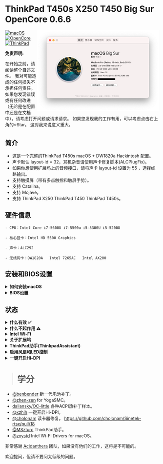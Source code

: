 # ThinkPad T450s X250 T450 Big Sur OpenCore 0.6.6
<img align="right" src="/picture/Thismachine.png" alt="Lenovo Thinkpad T450s macOS Hackintosh OpenCore" width="400">

[![macOS](https://img.shields.io/badge/macOS-11.2.1-blue)](https://developer.apple.com/documentation/macos-release-notes)
[![OpenCore](https://img.shields.io/badge/OpenCore-0.6.6-green)](https://github.com/acidanthera/OpenCorePkg)
[![ThinkPad](https://img.shields.io/badge/ThinkPad-T450s.X250.T450-lightgrey)](https://think.lenovo.com.cn/index.html)

**免责声明:**

在开始之前，请阅读整个自述文件。
我对可能造成的任何损失不承担任何责任。
如果您发现错误或有任何改进（无论是在配置中还是在文档中），请考虑打开问题或请求请求。
如果您发现我的工作有用，可以考虑点击右上角的⭐️Star。
这对我来说意义重大。 


## 简介
- 这是一个完整的ThinkPad T450s macOS + DW1820a Hackintosh 配置。
- 声卡默认 layout-id = 32，耳机杂音请使用声卡修复脚本(ALCPlugFix)。 
- 如果你想使用扩展坞上的音频接口，请将声卡 layout-id 设置为 55 ，选择线路输出。
- 支持触摸屏（带有多点触控和触屏手势）。
- 支持 Catalina。
- 支持 Mojave。
- 支持 ThinkPad X250 ThinkPad T450 ThinkPad T450s。

## 硬件信息
```  
- CPU：Intel Core i7-5600U i7-5500u i5-5300U i5-5200U

- 核心显卡：Intel HD 5500 Graphics 

- 声卡：ALC292

- 无线网卡：DW1820A   Intel 7265AC   Intel AX200
```
## 安装和BIOS设置

<details>  
<summary><strong>如何安装macOS </strong></summary>
</br>

1. [创建安装媒体](https://dortania.github.io/OpenCore-Install-Guide/installer-guide/#making-the-installer)
1. 下载[最新的EFI文件](https://github.com/CLAY-BIOS/Lenovo-ThinkPad-T450s-Hackintosh-Big-Sur-OpenCore/releases) 并将其复制到ESP分区中
1. 从USB启动安装程序（按“ F12”选择启动盘），然后[开始安装过程](https://dortania.github.io/OpenCore-Install-Guide/installation/installation-process.html#booting-the-opencore-usb)

</details>

<details>  
<summary><strong>BIOS设置 </strong></summary>
</br>

**BIOS (1.37):**
-  Security -> Security Chip`: **Disabled**;
-  Memory Protection -> Execution Prevention`: **Enabled**;
-  Virtualization -> Intel Virtualization Technology`: **Enabled**;
-  Internal Device Access -> Bottom Cover Tamper Detection`: must be **Disabled**;
-  Anti-Theft -> Current Setting`: **Disabled**;
-  Anti-Theft -> Computrace -> Current Setting`: **Disabled**;
-  Secure Boot -> Secure Boot`: **Disabled**;
-  UEFI/Legacy Boot`: **UEFI Only**;
-  CSM Support`: **Yes**.

</details>

## 状态
<details>  
<summary><strong>什么有效 ✅</strong></summary>
</br>
 
- [x] CPU电源管理
- [x] Intel HD 5500 Graphics 
- [x] 完整的USB
- [x] 摄像头
- [x] 休眠/唤醒/关机/重启
- [x] 英特尔千兆以太网  （连接扩展坞后无法使用笔记本上的以太网接口）
- [x] Wi-Fi，蓝牙，空投投送，切换，连续性  （使用intel- Wi-Fi将导致某些功能不可用）
- [x] iMessage, FaceTime, App Store, iTunes Store
- [x] 扬声器和耳机插孔
- [x] 电池和完整的电池信息  
- [x] 键盘地图和热键 [ThinkpadAssistant](https://github.com/MSzturc/ThinkpadAssistant) 
- [x] 触控板、小红点和物理按钮
- [x] 触摸屏 （带有多点触控和触屏手势）
- [x] mini DisplayPort
- [x] SD卡读卡器 
- [x] 扩展坞 USB
- [x] 扩展坞 以太网
- [x] 扩展坞 耳机插孔 （需要将声卡 layout-id 设置为 55 ）

</details>

<details>  
<summary><strong>什么不起作用 ⚠️</strong></summary>
</br>

- [ ] VGA
- [ ] Sidecar
- [ ] 指纹
- [ ] 扩展坞 DisplayPort
- [ ] 扩展坞 DVI
- [ ] 扩展坞 HDMI

</details>

<details>  
<summary><strong>Intel Wi-Fi</strong></summary>
</br>

- AirportItlwm.kext以添加到项目中，根据自己的系统版本勾选，默认为Big Sur。
- 某些功能不可用。
- 不讨论Intel Wi-Fi的问题，因为驱动程序不稳定。
- 参考:  https://github.com/OpenIntelWireless/itlwm
![AirportItlwm](./picture/AirportItlwm.png)

- ### 还有另外一种Intel Wi-Fi驱动：
- AirPortOpenBSD.kext
- 感兴趣的朋友可以自己尝试。
- 参考:  https://github.com/a565109863/AirPortOpenBSD

</details>

<details>  
<summary><strong>关于扩展坞</strong></summary>
</br>

- 使用扩展坞会导致睡眠出现问题，解决方法是在 config.plist->ACPI 中勾选 SSDT-IGBE 补丁。
- 使用 SSDT-IGBE 补丁无法使用翻盖模式。

</details>

<details>  
<summary><strong>ThinkPad助手(ThinkpadAssistant)</strong></summary>
</br>

- 可让你在Thinkpad T450s X250 T450笔记本电脑上使用所有功能键。
- 复制ThinkpadAssistant到应用程序文件夹。
- 启动ThinkpadAssistant，并在菜单栏中勾选“登录时启动”。
- F4：麦克风静音/取消静音（带有状态LED指示）。
- F7：屏幕镜像/屏幕扩展。
- F8：启用/停用Wi-Fi。
- 左Shift + F8键：启用/停用蓝牙。
- F9：打开系统偏好设置。
- F12：打开启动板。
- FN + Space：切换键盘背光。
- FN + 4：睡眠快捷键。
（睡眠过程中再次按下睡眠快捷键即可终止睡眠。）
（连接外部显示器时，按睡眠按钮后，工作屏幕变为外部显示器（内部屏幕关闭）；再按一次睡眠按钮，内部和外部显示器恢复正常。）
- PrtSc 映射到 F13：可在系统偏好设置-->键盘-->快捷键将它设置为截图。

</details>

<details>  
<summary><strong>启用风扇和LED控制</strong></summary>
</br>

1. 下载并安装 [YogaSMC-App-Release.dmg](https://github.com/zhen-zen/YogaSMC/releases) 
1. 打开应用程序
1. 勾选“登录后启动”选项

</details>

<details>  
<summary><strong>一键开启Hi-DPI</strong></summary>
</br>

1. 参考:   https://github.com/xzhih/one-key-hidpi

</details>



> # 学分

- [@benbender](https://github.com/benbender/x1c6-hackintosh/blob/experimental/EFI/OC/dsl/SSDT-BATX.dsl) 新一代电池补丁。
- [@zhen-zen](https://github.com/zhen-zen) for YogaSMC。
- [daliansky/OC-little](https://github.com/daliansky/OC-little) 各种ACPI热补丁样本。 
- [@xzhih](https://github.com/xzhih) 一键开启Hi-DPI。 
- [@cholonam](https://github.com/cholonam/Sinetek-rtsx) 读卡器修复。 https://github.com/cholonam/Sinetek-rtsx/pull/18
- [@MSzturc](https://github.com/MSzturc/ThinkpadAssistant) ThinkPad助手。
- [@zxystd](https://github.com/OpenIntelWireless/itlwm) Intel Wi-Fi Drivers for macOS。

非常感谢 [Acidanthera](https://github.com/acidanthera) 团队，如果没有他们的工作，这将是不可能的。

欢迎提问，但请不要问太低级的问题。
